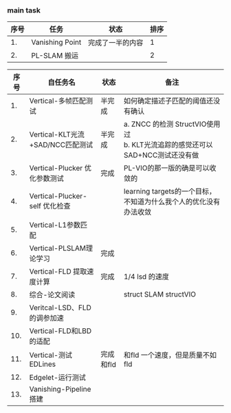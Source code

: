 <!--
 * @Author: Liu Weilong
 * @Date: 2021-03-13 18:52:51
 * @LastEditors: Liu Weilong
 * @LastEditTime: 2021-03-13 18:59:15
 * @Description: 
-->
### main task

序号|任务|状态|排序
---|---|---|---
1.  |Vanishing Point|完成了一半的内容|1
2.  |PL-SLAM 搬运||2



序号|自任务名|状态|备注
----|----|----|--
1. |Vertical-多帧匹配测试|半完成|如何确定描述子匹配的阈值还没有确认
2. |Vertical-KLT光流+SAD/NCC匹配测试|半完成|a. ZNCC 的检测 StructVIO使用过<br>b. KLT光流追踪的感觉还可以 SAD+NCC测试还没有做
3. |Vertical-Plucker 优化参数测试|完成|PL-VIO的那一版的确是可以收敛的
4. |Vertical-Plucker-self 优化检查||learning targets的一个目标，不知道为什么我个人的优化没有办法收敛
5. |Vertical-L1参数匹配||
6. |Vertical-PLSLAM理论学习| 完成|
7. |Vertical-FLD 提取速度计算|完成|1/4 lsd 的速度
8. |综合-论文阅读||struct SLAM structVIO
9. |Veritcal-LSD、FLD的调参加速||
10. |Vertical-FLD和LBD的适配||
11. |Vertical-测试EDLines|完成 和fld |和fld 一个速度，但是质量不如fld|
12. |Edgelet-运行测试||
13. |Vanishing-Pipeline搭建||